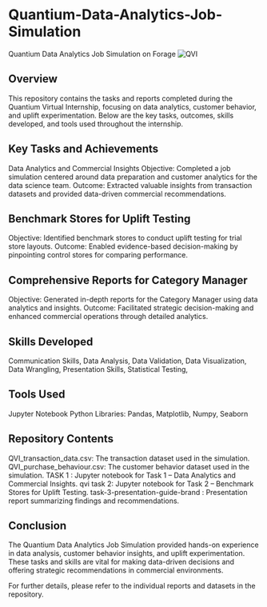 # Quantium-Data-Analytics-Job-Simulation
Quantium Data Analytics Job Simulation on Forage
![QVI](https://github.com/user-attachments/assets/8e79d6e9-eb32-4dc3-ac0a-6e341e694830)
## Overview

This repository contains the tasks and reports completed during the Quantium Virtual Internship, focusing on data analytics, customer behavior, and uplift experimentation. Below are the key tasks, outcomes, skills developed, and tools used throughout the internship.

## Key Tasks and Achievements
Data Analytics and Commercial Insights
Objective: Completed a job simulation centered around data preparation and customer analytics for the data science team.
Outcome: Extracted valuable insights from transaction datasets and provided data-driven commercial recommendations.

## Benchmark Stores for Uplift Testing
Objective: Identified benchmark stores to conduct uplift testing for trial store layouts.
Outcome: Enabled evidence-based decision-making by pinpointing control stores for comparing performance.

## Comprehensive Reports for Category Manager
Objective: Generated in-depth reports for the Category Manager using data analytics and insights.
Outcome: Facilitated strategic decision-making and enhanced commercial operations through detailed analytics.

## Skills Developed

Communication Skills,
Data Analysis,
Data Validation,
Data Visualization,
Data Wrangling,
Presentation Skills,
Statistical Testing,
## Tools Used
  Jupyter Notebook
  Python Libraries: Pandas, Matplotlib, Numpy, Seaborn
## Repository Contents
  QVI_transaction_data.csv: The transaction dataset used in the simulation.
  QVI_purchase_behaviour.csv: The customer behavior dataset used in the simulation.
  TASK 1    : Jupyter notebook for Task 1 – Data Analytics and Commercial Insights.
  qvi task 2: Jupyter notebook for Task 2 – Benchmark Stores for Uplift Testing.
  task-3-presentation-guide-brand : Presentation report summarizing findings and recommendations.
## Conclusion
  The Quantium Data Analytics Job Simulation provided hands-on experience in data analysis, customer behavior insights, and uplift experimentation. These tasks and skills are vital for making data-driven decisions and offering strategic recommendations in commercial environments.

For further details, please refer to the individual reports and datasets in the repository.
